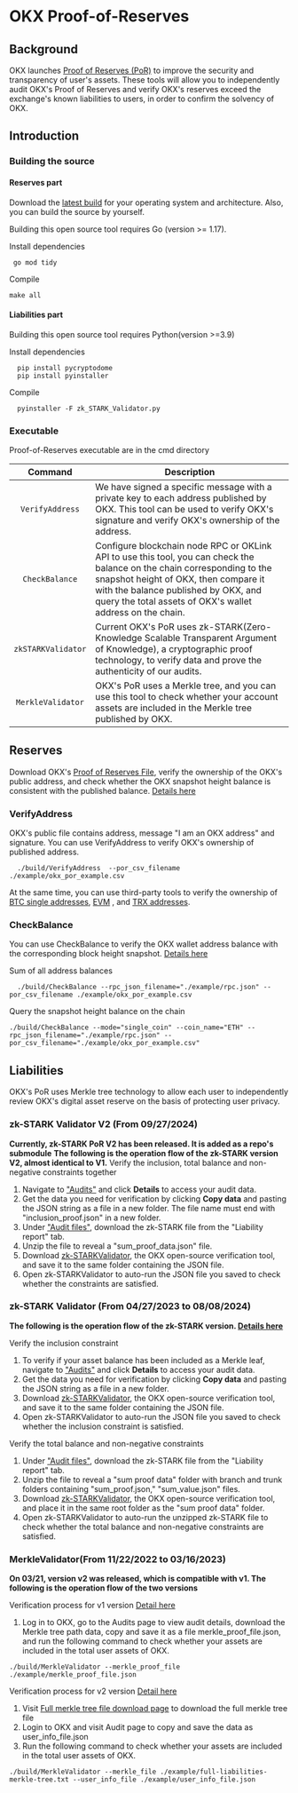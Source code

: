 # OKX Proof-of-Reserves

## Background

OKX launches [Proof of Reserves (PoR)](https://www.okx.com/proof-of-reserves) to improve the security and transparency
of user's assets. These tools will allow you to independently audit OKX's Proof of Reserves and verify OKX's reserves
exceed the exchange's known liabilities to users, in order to confirm the solvency of OKX.

## Introduction

### Building the source

#### Reserves part

Download the [latest build](https://github.com/okx/proof-of-reserves/releases/latest) for your operating system and
architecture. Also, you can build the source by yourself.

Building this open source tool requires Go (version >= 1.17).

Install dependencies

```shell
 go mod tidy 
```

Compile

```shell
make all
```
#### Liabilities part
Building this open source tool requires Python(version >=3.9) 

Install dependencies
```shell
  pip install pycryptodome
  pip install pyinstaller
```

Compile
```shell
  pyinstaller -F zk_STARK_Validator.py
```

### Executable

Proof-of-Reserves executable are in the cmd directory

|    Command    | Description                                                                                                                                                                                                                                                                                                                                                                                                                                                                                                                                          |
| :-----------: | ---------------------------------------------------------------------------------------------------------------------------------------------------------------------------------------------------------------------------------------------------------------------------------------------------------------------------------------------------------------------------------------------------------------------------------------------------------------------------------------------------------------------------------------------------- |
|   `VerifyAddress`    | We have signed a specific message with a private key to each address published by OKX. This tool can be used to verify OKX's signature and verify OKX's ownership of the address.  |
|   `CheckBalance`    | Configure blockchain node RPC or OKLink API to use this tool, you can check the balance on the chain corresponding to the snapshot height of OKX, then compare it with the balance published by OKX, and query the total assets of OKX's wallet address on the chain. |
|   `zkSTARKValidator`    | Current OKX's PoR uses zk-STARK(Zero-Knowledge Scalable Transparent Argument of Knowledge), a cryptographic proof technology, to verify data and prove the authenticity of our audits. |
|   `MerkleValidator`    | OKX's PoR uses a Merkle tree, and you can use this tool to check whether your account assets are included in the Merkle tree published by OKX. |

## Reserves

Download OKX's [Proof of Reserves File](https://www.okx.com/proof-of-reserves/download), verify the ownership of the
OKX's public address, and check whether the OKX snapshot height balance is consistent with the published
balance.  [Details here](https://www.okx.com/support/hc/en-us/articles/10781041719437-How-to-verify-OKX-s-ownership-and-balance-of-the-wallet-address-)

### VerifyAddress

OKX's public file contains address, message "I am an OKX address" and signature. You can use VerifyAddress to verify
OKX's ownership of published address.

```shell
  ./build/VerifyAddress  --por_csv_filename ./example/okx_por_example.csv
```

At the same time, you can use third-party tools to verify the ownership
of [BTC single addresses](https://www.bitcoin.com/tools/verify-message/), [EVM](https://etherscan.io/verifiedsignatures)
, and [TRX addresses](https://tronscan.org/#/tools/verify-sign).

### CheckBalance

You can use CheckBalance to verify the OKX wallet address balance with the corresponding block height
snapshot. [Details here](./docs/checkbalance.md)

Sum of all address balances

```shell
  ./build/CheckBalance --rpc_json_filename="./example/rpc.json" --por_csv_filename ./example/okx_por_example.csv
```

Query the snapshot height balance on the chain

```shell
./build/CheckBalance --mode="single_coin" --coin_name="ETH" --rpc_json_filename="./example/rpc.json" --por_csv_filename="./example/okx_por_example.csv"
```

## Liabilities

OKX's PoR uses Merkle tree technology to allow each user to independently review OKX's digital asset reserve on the
basis of protecting user
privacy. 

### zk-STARK Validator V2 (From 09/27/2024)
**Currently, zk-STARK PoR V2 has been released. It is added as a repo's submodule**
**The following is the operation flow of the zk-STARK version V2, almost identical to V1.**
Verify the inclusion, total balance and non-negative constraints together

1. Navigate to ["Audits"](https://www.okx.com/balance/audit) and click **Details** to access your audit data.
2. Get the data you need for verification by clicking **Copy data** and pasting the JSON string as a file in a new folder. The file name must end with "inclusion_proof.json" in a new folder. 
3. Under ["Audit files"](https://www.okx.com/proof-of-reserves/download?tab=liabilities), download the zk-STARK file from the "Liability report" tab.
4. Unzip the file to reveal a "sum_proof_data.json" file.
5. Download [zk-STARKValidator](https://github.com/okx/proof-of-reserves/releases/tag/v3.1.0), the OKX open-source verification tool, and save it to the same folder containing the JSON file. 
6. Open zk-STARKValidator to auto-run the JSON file you saved to check whether the constraints are satisfied. 

### zk-STARK Validator (From 04/27/2023 to 08/08/2024)
**The following is the operation flow of the zk-STARK version. [Details here](https://www.okx.com/support/hc/en-us/articles/15165477403917)**

Verify the inclusion constraint

1. To verify if your asset balance has been included as a Merkle leaf, navigate to ["Audits"](https://www.okx.com/balance/audit) and click **Details** to access your audit data.
2. Get the data you need for verification by clicking **Copy data** and pasting the JSON string as a file in a new folder. 
3. Download [zk-STARKValidator](https://github.com/okx/proof-of-reserves/releases/tag/v3.0.0), the OKX open-source verification tool, and save it to the same folder containing the JSON file. 
4. Open zk-STARKValidator to auto-run the JSON file you saved to check whether the inclusion constraint is satisfied. 

Verify the total balance and non-negative constraints
1. Under ["Audit files"](https://www.okx.com/proof-of-reserves/download?tab=liabilities), download the zk-STARK file from the "Liability report" tab.
2. Unzip the file to reveal a "sum proof data" folder with branch and trunk folders containing "sum_proof.json," "sum_value.json" files.
3. Download [zk-STARKValidator](https://github.com/okx/proof-of-reserves/releases/tag/v3.0.0), the OKX open-source verification tool, and place it in the same root folder as the "sum proof data" folder.
4. Open zk-STARKValidator to auto-run the unzipped zk-STARK file to check whether the total balance and non-negative constraints are satisfied. 



### MerkleValidator(From 11/22/2022 to 03/16/2023)

**On 03/21, version v2 was released, which is compatible with v1. The following is the operation flow of the two versions**

Verification process for v1 version [Detail here](https://www.okx.com/support/hc/en-us/articles/10660988139661-How-to-verify-if-your-assets-are-included-in-the-OKX-Merkle-tree-)

1. Log in to OKX, go to the Audits page to view audit details, download the Merkle tree path data, copy and save it as a
   file merkle_proof_file.json, and run the following command to check whether your assets are included in the total
   user assets of OKX.

```shell
./build/MerkleValidator --merkle_proof_file ./example/merkle_proof_file.json
```

Verification process for v2 version [Detail here](https://www.okx.com/support/hc/en-us/articles/13747778159245-How-to-verify-if-your-assets-are-included-in-the-OKX-Merkle-tree-Merkle-Tree-V2-)

1. Visit [Full merkle tree file download page](https://okx.com/proof-of-reserves/download?tab=liabilities) to download
   the full merkle tree file
2. Login to OKX and visit Audit page to copy and save the data as user_info_file.json
3. Run the following command to check whether your assets are included in the total user assets of OKX.

```shell
./build/MerkleValidator --merkle_file ./example/full-liabilities-merkle-tree.txt --user_info_file ./example/user_info_file.json
```

